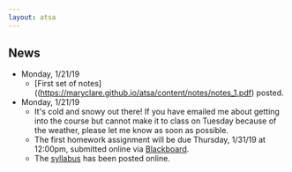 ```yaml
---
layout: atsa
---
```


News
-------

* Monday, 1/21/19
  - [First set of notes]((https://maryclare.github.io/atsa/content/notes/notes_1.pdf) posted.
* Monday, 1/21/19
  - It's cold and snowy out there! If you have emailed me about getting into the course but cannot make it to class on Tuesday because of the weather, please let me know as soon as possible.
  - The first homework assignment will be due Thursday, 1/31/19 at 12:00pm, submitted online via [Blackboard](https://blackboard.cornell.edu).
  - The [syllabus](https://maryclare.github.io/atsa/content/syllabus.pdf) has been posted online.